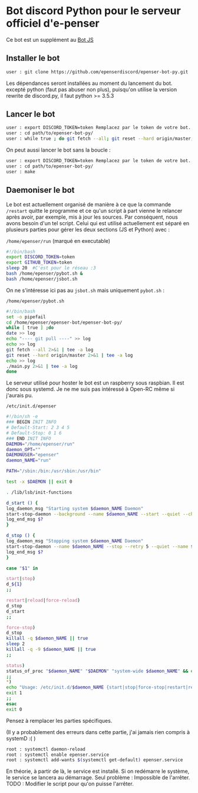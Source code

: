 
Bot discord Python pour le serveur officiel d'e-penser
=
Ce bot est un supplément au [Bot JS](https://github.com/epenserdiscord/epenser-bot)


Installer le bot
-
```BASH
user : git clone https://github.com/epenserdiscord/epenser-bot-py.git
```
Les dépendances seront installées au moment du lancement du bot.
excepté python (faut pas abuser non plus),
puisqu'on utilise la version rewrite de discord.py,
il faut python >= 3.5.3

Lancer le bot
-
```BASH
user : export DISCORD_TOKEN=token Remplacez par le token de votre bot.
user : cd path/to/epenser-bot-py/
user : while true ; do git fetch --all; git reset --hard origin/master; make; done
```
On peut aussi lancer le bot sans la boucle :
```BASH
user : export DISCORD_TOKEN=token Remplacez par le token de votre bot.
user : cd path/to/epenser-bot-py/
user : make
```
Daemoniser le bot
-
Le bot est actuellement organisé de manière à ce que la commande `/restart` quitte le programme et ce qu'un script à part vienne le relancer après avoir, par exemple, mis à jour les sources. Par conséquent, nous avons besoin d'un tel script. Celui qui est utilisé actuellement est séparé en plusieurs parties pour gérer les deux sections (JS et Python) avec :

`/home/epenser/run` (marqué en executable) 
```BASH
#!/bin/bash
export DISCORD_TOKEN=token
export GITHUB_TOKEN=token
sleep 20  #C'est pour le réseau :3
bash /home/epenser/pybot.sh &
bash /home/epenser/jsbot.sh
```
On ne s'intéresse ici pas au `jsbot.sh` mais uniquement `pybot.sh` :

`/home/epenser/pybot.sh`
```BASH
#!/bin/bash
set -o pipefail
cd /home/epenser/epenser-bot/epenser-bot-py/
while [ true ] ;do
date >> log
echo "---- git pull ----" >> log
echo >> log
git fetch --all 2>&1 | tee -a log
git reset --hard origin/master 2>&1 | tee -a log
echo >> log
./main.py 2>&1 | tee -a log
done
```
Le serveur utilisé pour hoster le bot est un raspberry sous raspbian. Il est donc sous systemd. Je ne me suis pas intéressé à Open-RC même si j'aurais pu.

`/etc/init.d/epenser`
```BASH
#!/bin/sh -e
### BEGIN INIT INFO
# Default-Start: 2 3 4 5
# Default-Stop: 0 1 6
### END INIT INFO
DAEMON="/home/epenser/run"
daemon_OPT=""
DAEMONUSER="epenser"
daemon_NAME="run"

PATH="/sbin:/bin:/usr/sbin:/usr/bin"

test -x $DAEMON || exit 0

. /lib/lsb/init-functions

d_start () {
log_daemon_msg "Starting system $daemon_NAME Daemon"
start-stop-daemon --background --name $daemon_NAME --start --quiet --chuid $DAEMONUSER --exec $DAEMON -- $daemon_OPT
log_end_msg $?
}

d_stop () {
log_daemon_msg "Stopping system $daemon_NAME Daemon"
start-stop-daemon --name $daemon_NAME --stop --retry 5 --quiet --name $daemon_NAME
log_end_msg $?
}

case "$1" in

start|stop)
d_${1}
;;

restart|reload|force-reload)
d_stop
d_start
;;

force-stop)
d_stop
killall -q $daemon_NAME || true
sleep 2
killall -q -9 $daemon_NAME || true
;;

status)
status_of_proc "$daemon_NAME" "$DAEMON" "system-wide $daemon_NAME" && exit 0 || exit $?
;;
*)
echo "Usage: /etc/init.d/$daemon_NAME {start|stop|force-stop|restart|reload|force-reload|status}"
exit 1
;;
esac
exit 0
```
Pensez à remplacer les parties spécifiques.

(Il y a probablement des erreurs dans cette partie, j'ai jamais rien compris à systemD :( )

```BASH
root : systemctl daemon-reload
root : systemctl enable epenser.service
root : systemctl add-wants $(systemctl get-default) epenser.service
```
En théorie, à partir de là, le service est installé. Si on redémarre le système, le service se lancera au démarrage.
Seul problème : Impossible de l'arrêter.
TODO : Modifier le script pour qu'on puisse l'arrêter.
